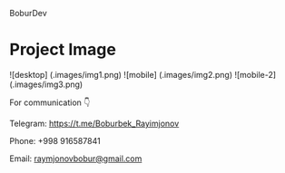 BoburDev

# Project Image

![desktop] (.images/img1.png)
![mobile] (.images/img2.png)
![mobile-2] (.images/img3.png)

For communication 👇

Telegram: https://t.me/Boburbek_Rayimjonov

Phone: +998 916587841

Email: raymjonovbobur@gmail.com
